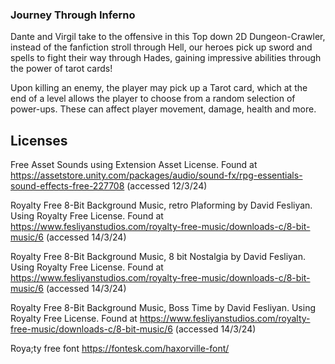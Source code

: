 ### Journey Through Inferno ### 

Dante and Virgil take to the offensive in this Top down 2D Dungeon-Crawler, instead of the fanfiction stroll through Hell, our heroes pick up sword and spells to fight their way through Hades, gaining impressive abilities through the power of tarot cards!

Upon killing an enemy, the player may pick up a Tarot card, which at the end of a level allows the player to choose from a random selection of power-ups. These can affect player movement, damage, health and more.
## Licenses

Free Asset Sounds using Extension Asset License. Found at https://assetstore.unity.com/packages/audio/sound-fx/rpg-essentials-sound-effects-free-227708 (accessed 12/3/24)

Royalty Free 8-Bit Background Music, retro Plaforming by David Fesliyan. Using Royalty Free License. Found at  https://www.fesliyanstudios.com/royalty-free-music/downloads-c/8-bit-music/6 (accessed 14/3/24)

Royalty Free 8-Bit Background Music, 8 bit Nostalgia by David Fesliyan. Using Royalty Free License. Found at  https://www.fesliyanstudios.com/royalty-free-music/downloads-c/8-bit-music/6 (accessed 14/3/24)

Royalty Free 8-Bit Background Music, Boss Time by David Fesliyan. Using Royalty Free License. Found at  https://www.fesliyanstudios.com/royalty-free-music/downloads-c/8-bit-music/6 (accessed 14/3/24)

Roya;ty free font https://fontesk.com/haxorville-font/
